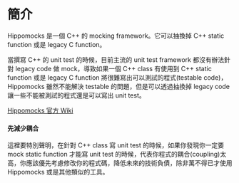 # 簡介

Hippomocks 是一個 C++ 的 mocking framework。它可以抽換掉 C++ static function 或是 legacy C function。

當撰寫 C++ 的 unit test 的時候，目前主流的 unit test framework 都沒有辦法針對 legacy code 做 mock，導致如果一個 C++ class 有使用到 C++ static function 或是 legacy C function 將很難寫出可以測試的程式\(testable code\)，Hippomocks 雖然不能解決 testable 的問題，但是可以透過抽換掉 legacy code 讓一些不能被測試的程式還是可以寫出 unit test。

[Hippomocks 官方 Wiki](https://www.gitbook.com/book/yarencheng/hippomocks/edit#)

#### 先減少耦合

這裡要特別聲明，在針對 C++ class 寫 unit test 的時候，如果你發現你一定要 mock static function 才能寫 unit test 的時候，代表你程式的耦合\(coupling\)太高，你應該優先考慮修改你的程式碼，降低未來的技術負債，除非萬不得已才使用 Hippomocks 或是其他類似的工具。

